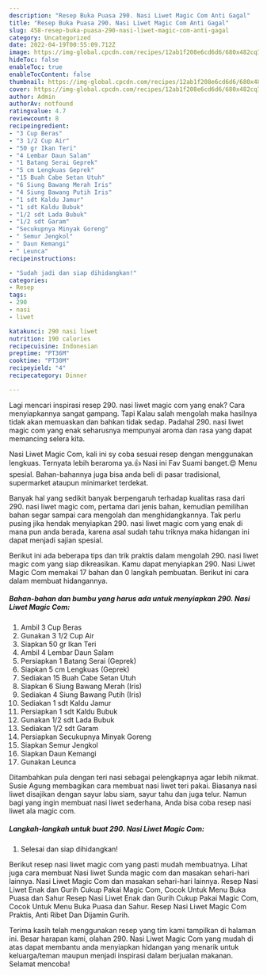 ```yaml
---
description: "Resep Buka Puasa 290. Nasi Liwet Magic Com Anti Gagal"
title: "Resep Buka Puasa 290. Nasi Liwet Magic Com Anti Gagal"
slug: 458-resep-buka-puasa-290-nasi-liwet-magic-com-anti-gagal
category: Uncategorized
date: 2022-04-19T00:55:09.712Z
image: https://img-global.cpcdn.com/recipes/12ab1f208e6cd6d6/680x482cq70/290-nasi-liwet-magic-com-foto-resep-utama.jpg
hideToc: false
enableToc: true
enableTocContent: false
thumbnail: https://img-global.cpcdn.com/recipes/12ab1f208e6cd6d6/680x482cq70/290-nasi-liwet-magic-com-foto-resep-utama.jpg
cover: https://img-global.cpcdn.com/recipes/12ab1f208e6cd6d6/680x482cq70/290-nasi-liwet-magic-com-foto-resep-utama.jpg
author: Admin
authorAv: notfound
ratingvalue: 4.7
reviewcount: 8
recipeingredient:
- "3 Cup Beras"
- "3 1/2 Cup Air"
- "50 gr Ikan Teri"
- "4 Lembar Daun Salam"
- "1 Batang Serai Geprek"
- "5 cm Lengkuas Geprek"
- "15 Buah Cabe Setan Utuh"
- "6 Siung Bawang Merah Iris"
- "4 Siung Bawang Putih Iris"
- "1 sdt Kaldu Jamur"
- "1 sdt Kaldu Bubuk"
- "1/2 sdt Lada Bubuk"
- "1/2 sdt Garam"
- "Secukupnya Minyak Goreng"
- " Semur Jengkol"
- " Daun Kemangi"
- " Leunca"
recipeinstructions:

- "Sudah jadi dan siap dihidangkan!"
categories:
- Resep
tags:
- 290
- nasi
- liwet

katakunci: 290 nasi liwet 
nutrition: 190 calories
recipecuisine: Indonesian
preptime: "PT36M"
cooktime: "PT30M"
recipeyield: "4"
recipecategory: Dinner

---
```



Lagi mencari inspirasi resep 290. nasi liwet magic com yang enak? Cara menyiapkannya sangat gampang. Tapi Kalau salah mengolah maka hasilnya tidak akan memuaskan dan bahkan tidak sedap. Padahal 290. nasi liwet magic com yang enak seharusnya mempunyai aroma dan rasa yang dapat memancing selera kita.


Nasi Liwet Magic Com, kali ini sy coba sesuai resep dengan menggunakan lengkuas. Ternyata lebih beraroma ya.👍 Nasi ini Fav Suami banget.😍 Menu spesial. Bahan-bahannya juga bisa anda beli di pasar tradisional, supermarket ataupun minimarket terdekat.

Banyak hal yang sedikit banyak berpengaruh terhadap kualitas rasa dari 290. nasi liwet magic com, pertama dari jenis bahan, kemudian pemilihan bahan segar sampai cara mengolah dan menghidangkannya. Tak perlu pusing jika hendak menyiapkan 290. nasi liwet magic com yang enak di mana pun anda berada, karena asal sudah tahu triknya maka hidangan ini dapat menjadi sajian spesial.


Berikut ini ada beberapa tips dan trik praktis dalam mengolah 290. nasi liwet magic com yang siap dikreasikan. Kamu dapat menyiapkan 290. Nasi Liwet Magic Com memakai 17 bahan dan 0 langkah pembuatan. Berikut ini cara dalam membuat hidangannya.

<!--inarticleads1-->

##### Bahan-bahan dan bumbu yang harus ada untuk menyiapkan 290. Nasi Liwet Magic Com:

1. Ambil 3 Cup Beras
1. Gunakan 3 1/2 Cup Air
1. Siapkan 50 gr Ikan Teri
1. Ambil 4 Lembar Daun Salam
1. Persiapkan 1 Batang Serai (Geprek)
1. Siapkan 5 cm Lengkuas (Geprek)
1. Sediakan 15 Buah Cabe Setan Utuh
1. Siapkan 6 Siung Bawang Merah (Iris)
1. Sediakan 4 Siung Bawang Putih (Iris)
1. Sediakan 1 sdt Kaldu Jamur
1. Persiapkan 1 sdt Kaldu Bubuk
1. Gunakan 1/2 sdt Lada Bubuk
1. Sediakan 1/2 sdt Garam
1. Persiapkan Secukupnya Minyak Goreng
1. Siapkan  Semur Jengkol
1. Siapkan  Daun Kemangi
1. Gunakan  Leunca


Ditambahkan pula dengan teri nasi sebagai pelengkapnya agar lebih nikmat. Susie Agung membagikan cara membuat nasi liwet teri pakai. Biasanya nasi liwet disajikan dengan sayur labu siam, sayur tahu dan juga telur. Namun bagi yang ingin membuat nasi liwet sederhana, Anda bisa coba resep nasi liwet ala magic com. 

<!--inarticleads2-->

##### Langkah-langkah untuk buat 290. Nasi Liwet Magic Com:


1. Selesai dan siap dihidangkan!

Berikut resep nasi liwet magic com yang pasti mudah membuatnya. Lihat juga cara membuat Nasi liwet Sunda magic com dan masakan sehari-hari lainnya. Nasi Liwet Magic Com dan masakan sehari-hari lainnya. Resep Nasi Liwet Enak dan Gurih Cukup Pakai Magic Com, Cocok Untuk Menu Buka Puasa dan Sahur Resep Nasi Liwet Enak dan Gurih Cukup Pakai Magic Com, Cocok Untuk Menu Buka Puasa dan Sahur. Resep Nasi Liwet Magic Com Praktis, Anti Ribet Dan Dijamin Gurih. 

Terima kasih telah menggunakan resep yang tim kami tampilkan di halaman ini. Besar harapan kami, olahan 290. Nasi Liwet Magic Com yang mudah di atas dapat membantu anda menyiapkan hidangan yang menarik untuk keluarga/teman maupun menjadi inspirasi dalam berjualan makanan. Selamat mencoba!
